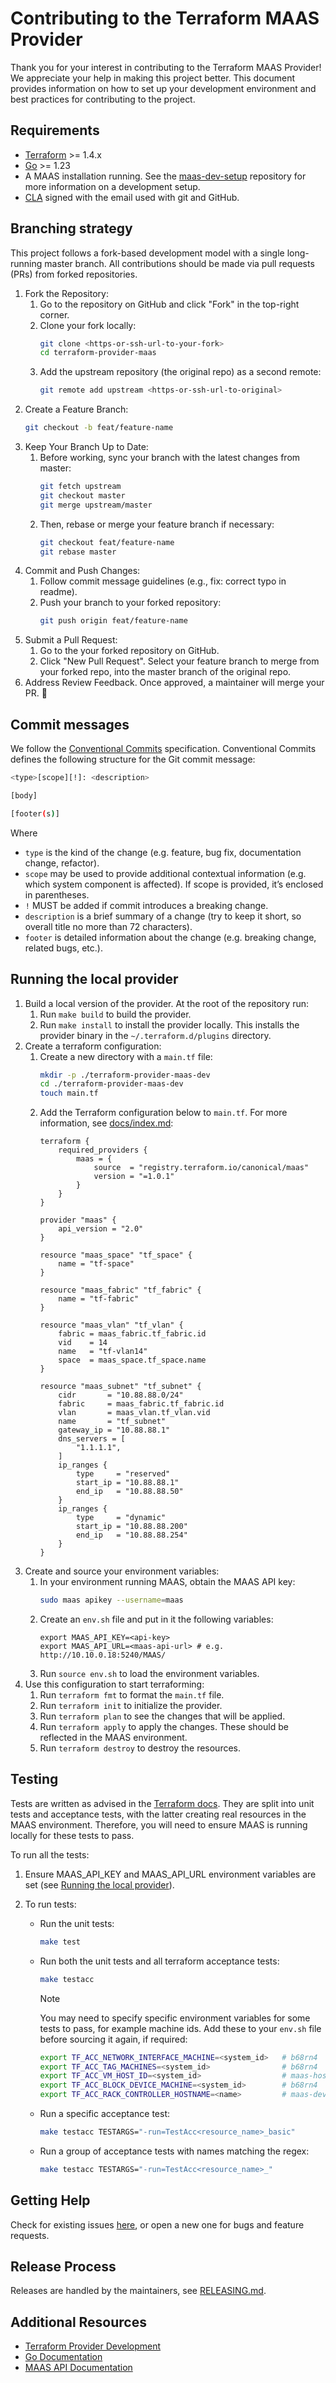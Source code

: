 # Contributing to the Terraform MAAS Provider

Thank you for your interest in contributing to the Terraform MAAS Provider! We appreciate your help in making this project better. This document provides information on how to set up your development environment and best practices for contributing to the project.


## Requirements

- [Terraform](https://www.terraform.io/downloads.html) >= 1.4.x
- [Go](https://golang.org/doc/install) >= 1.23
- A MAAS installation running. See the [maas-dev-setup](https://github.com/canonical/maas-dev-setup) repository for more information on a development setup.
- [CLA](https://ubuntu.com/legal/contributors) signed with the email used with git and GitHub.

## Branching strategy

This project follows a fork-based development model with a single long-running master branch. All contributions should be made via pull requests (PRs) from forked repositories.

1. Fork the Repository:
    1. Go to the repository on GitHub and click "Fork" in the top-right corner.
    1. Clone your fork locally:
       ```bash
       git clone <https-or-ssh-url-to-your-fork>
       cd terraform-provider-maas
       ```
    1. Add the upstream repository (the original repo) as a second remote:
       ```bash
       git remote add upstream <https-or-ssh-url-to-original>
       ```
1. Create a Feature Branch:
    ```bash
    git checkout -b feat/feature-name
    ```
1. Keep Your Branch Up to Date:
    1. Before working, sync your branch with the latest changes from master:
       ```bash
       git fetch upstream
       git checkout master
       git merge upstream/master
       ```
    1. Then, rebase or merge your feature branch if necessary:
        ```bash
        git checkout feat/feature-name
        git rebase master
        ```   
1. Commit and Push Changes:
    1. Follow commit message guidelines (e.g., fix: correct typo in readme).
    1. Push your branch to your forked repository:
        ```bash
        git push origin feat/feature-name
        ```
1. Submit a Pull Request:
    1. Go to the your forked repository on GitHub.
    1. Click "New Pull Request". Select your feature branch to merge from your forked repo, into the master branch of the original repo.
1. Address Review Feedback. Once approved, a maintainer will merge your PR. 🎉

## Commit messages

We follow the [Conventional Commits](https://www.conventionalcommits.org/en/v1.0.0/) specification. Conventional Commits defines the following structure for the Git commit message:

```bash
<type>[scope][!]: <description>

[body]

[footer(s)]
```

Where 
- `type` is the kind of the change (e.g. feature, bug fix, documentation change, refactor).
- `scope` may be used to provide additional contextual information (e.g. which system component is affected). If scope is provided, it’s enclosed in parentheses.
- `!` MUST be added if commit introduces a breaking change.
- `description` is a brief summary of a change (try to keep it short, so overall title no more than 72 characters).
- `footer` is detailed information about the change (e.g. breaking change, related bugs, etc.).


## Running the local provider

1. Build a local version of the provider. At the root of the repository run:
   1. Run `make build` to build the provider.
   1. Run `make install` to install the provider locally. This installs the provider binary in the `~/.terraform.d/plugins` directory.
1. Create a terraform configuration:
   1. Create a new directory with a `main.tf` file:
       ```bash
       mkdir -p ./terraform-provider-maas-dev
       cd ./terraform-provider-maas-dev
       touch main.tf
       ```
   1. Add the Terraform configuration below to `main.tf`. For more information, see [docs/index.md](docs/index.md):
       ```hcl
       terraform {
           required_providers {
               maas = {
                   source  = "registry.terraform.io/canonical/maas"
                   version = "=1.0.1"
               }
           }
       }

       provider "maas" {
           api_version = "2.0"
       }

       resource "maas_space" "tf_space" {
           name = "tf-space"
       }

       resource "maas_fabric" "tf_fabric" {
           name = "tf-fabric"
       }

       resource "maas_vlan" "tf_vlan" {
           fabric = maas_fabric.tf_fabric.id
           vid    = 14
           name   = "tf-vlan14"
           space  = maas_space.tf_space.name
       }

       resource "maas_subnet" "tf_subnet" {
           cidr       = "10.88.88.0/24"
           fabric     = maas_fabric.tf_fabric.id
           vlan       = maas_vlan.tf_vlan.vid
           name       = "tf_subnet"
           gateway_ip = "10.88.88.1"
           dns_servers = [
               "1.1.1.1",
           ]
           ip_ranges {
               type     = "reserved"
               start_ip = "10.88.88.1"
               end_ip   = "10.88.88.50"
           }
           ip_ranges {
               type     = "dynamic"
               start_ip = "10.88.88.200"
               end_ip   = "10.88.88.254"
           }
       }
       ```
1. Create and source your environment variables:
   1. In your environment running MAAS, obtain the MAAS API key:
       ```bash
       sudo maas apikey --username=maas
       ```
   1. Create an `env.sh` file and put in it the following variables: 
       ```shell
       export MAAS_API_KEY=<api-key>
       export MAAS_API_URL=<maas-api-url> # e.g. http://10.10.0.18:5240/MAAS/
       ```
   1. Run `source env.sh` to load the environment variables.
1. Use this configuration to start terraforming:
   1. Run `terraform fmt` to format the `main.tf` file.
   1. Run `terraform init` to initialize the provider.
   1. Run `terraform plan` to see the changes that will be applied.
   1. Run `terraform apply` to apply the changes. These should be reflected in the MAAS environment.
   1. Run `terraform destroy` to destroy the resources.

## Testing
Tests are written as advised in the [Terraform docs](https://developer.hashicorp.com/terraform/plugin/sdkv2/testing). They are split into unit tests and acceptance tests, with the latter creating real resources in the MAAS environment. Therefore, you will need to ensure MAAS is running locally for these tests to pass.

To run all the tests:
1. Ensure MAAS_API_KEY and MAAS_API_URL environment variables are set (see [Running the local provider](#running-the-local-provider)).

2. To run tests:    
    - Run the unit tests:
        ```bash
        make test
        ```
    - Run both the unit tests and all terraform acceptance tests:
        ```bash
        make testacc
        ```
        > [!NOTE]
        > You may need to specify specific environment variables for some tests to pass, for example machine ids. Add these to your `env.sh` file before sourcing it again, if required:
        > ```bash
        > export TF_ACC_NETWORK_INTERFACE_MACHINE=<system_id>   # b68rn4
        > export TF_ACC_TAG_MACHINES=<system_id>                # b68rn4
        > export TF_ACC_VM_HOST_ID=<system_id>                  # maas-host
        > export TF_ACC_BLOCK_DEVICE_MACHINE=<system_id>        # b68rn4
        > export TF_ACC_RACK_CONTROLLER_HOSTNAME=<name>         # maas-dev
        > ```
    - Run a specific acceptance test:
        ```bash
        make testacc TESTARGS="-run=TestAcc<resource_name>_basic" 
        ```
    - Run a group of acceptance tests with names matching the regex:
        ```bash
        make testacc TESTARGS="-run=TestAcc<resource_name>_"      
        ```

## Getting Help

Check for existing issues [here](https://github.com/canonical/terraform-provider-maas/issues), or open a new one for bugs and feature requests.

## Release Process

Releases are handled by the maintainers, see [RELEASING.md](RELEASING.md).

## Additional Resources

- [Terraform Provider Development](https://developer.hashicorp.com/terraform/plugin)
- [Go Documentation](https://golang.org/doc/)
- [MAAS API Documentation](https://maas.io/docs/api)
